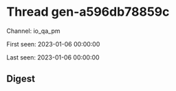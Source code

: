 # Thread gen-a596db78859c
Channel: io_qa_pm

First seen: 2023-01-06 00:00:00

Last seen: 2023-01-06 00:00:00

## Digest



